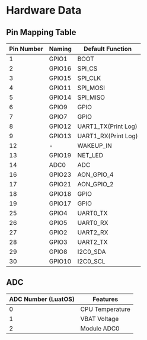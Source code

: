 # Hardware Data


## Pin Mapping Table

| Pin Number | Naming | Default Function          |
| -------- | ------ | ----------------- |
| 1        | GPIO1  | BOOT              |
| 2        | GPIO16 | SPI_CS            |
| 3        | GPIO15 | SPI_CLK           |
| 4        | GPIO11 | SPI_MOSI          |
| 5        | GPIO14 | SPI_MISO          |
| 6        | GPIO9  | GPIO              |
| 7        | GPIO7  | GPIO              |
| 8        | GPIO12 | UART1_TX(Print Log) |
| 9        | GPIO13 | UART1_RX(Print Log) |
| 12       | -      | WAKEUP_IN         |
| 13       | GPIO19 | NET_LED           |
| 14       | ADC0   | ADC               |
| 16       | GPIO23 | AON_GPIO_4        |
| 17       | GPIO21 | AON_GPIO_2        |
| 18       | GPIO18 | GPIO              |
| 19       | GPIO17 | GPIO              |
| 25       | GPIO4  | UART0_TX          |
| 26       | GPIO5  | UART0_RX          |
| 27       | GPIO2  | UART2_RX          |
| 28       | GPIO3  | UART2_TX          |
| 29       | GPIO8  | I2C0_SDA          |
| 30       | GPIO10 | I2C0_SCL          |

## ADC

| ADC Number (LuatOS) | Features     |
| ----------------- | -------- |
| 0                 | CPU Temperature  |
| 1                 | VBAT Voltage |
| 2                 | Module ADC0 |
